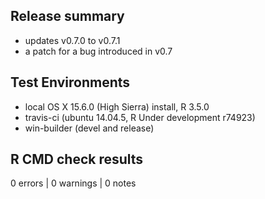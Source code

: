 
## Release summary


* updates v0.7.0 to v0.7.1
* a patch for a bug introduced in v0.7

## Test Environments

* local OS X 15.6.0 (High Sierra) install, R 3.5.0
* travis-ci (ubuntu 14.04.5, R Under development r74923)
* win-builder (devel and release)

## R CMD check results

0 errors | 0 warnings | 0 notes
